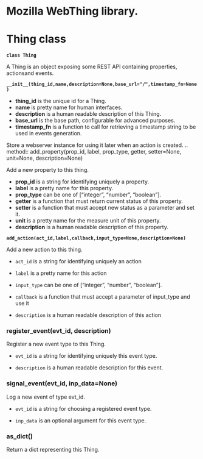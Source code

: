 # Mozilla WebThing library.

# Thing class


**`class Thing`**

A Thing is an object exposing some REST API containing properties, actionsand events.


**`__init__(thing_id,name,description=None,base_url="/",timestamp_fn=None)`**

-	**thing_id** is the unique id for a Thing.
-	**name** is pretty name for human interfaces.
-	**description** is a human readable description of this Thing.
-	**base_url** is the base path, configurable for advanced purposes.
-	**timestamp_fn** is a function to call for retrieving a timestamp string to be used in events generation.

Store a webserver instance for using it later when an action is created. ..  method:: add_property(prop_id, label, prop_type, getter, setter=None, unit=None, description=None)

Add a new property to this thing.


-	**prop_id** is a string for identifying uniquely a property.
-	**label** is a pretty name for this property.
-	**prop_type** can be one of [“integer”, “number”, “boolean”].
-	**getter** is a function that must return current status of this property.
-	**setter** is a function that must accept new status as a parameter and set it.
-	**unit** is a pretty name for the measure unit of this property.
-	**description** is a human readable description of this property.


**`add_action(act_id,label,callback,input_type=None,description=None)`**

Add a new action to this thing.


* ```act_id``` is a string for identifying uniquely an action


* ```label``` is a pretty name for this action


* ```input_type``` can be one of [“integer”, “number”, “boolean”].


* ```callback``` is a function that must accept a parameter of input_type and use it


* ```description``` is a human readable description of this action


### register_event(evt_id, description)
Register a new event type to this Thing.


* ```evt_id``` is a string for identifying uniquely this event type.


* ```description``` is a human readable description for this event.


### signal_event(evt_id, inp_data=None)
Log a new event of type evt_id.


* ```evt_id``` is a string for choosing a registered event type.


* ```inp_data``` is an optional argument for this event type.


### as_dict()
Return a dict representing this Thing.
<!--stackedit_data:
eyJoaXN0b3J5IjpbMTIzMjQyODYxNiwtMTMwNDIwODc2MF19
-->